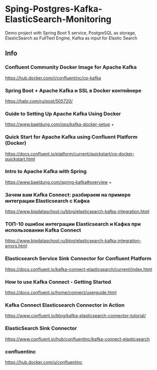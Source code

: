 # Sping-Postgres-Kafka-ElasticSearch-Monitoring
Demo project with Spring Boot 5 service, PostgreSQL as storage, ElasticSearch as FullText Engine, Kafka as input for Elastic Search


## Info

### Confluent Community Docker Image for Apache Kafka

https://hub.docker.com/r/confluentinc/cp-kafka


### Spring Boot + Apache Kafka и SSL в Docker контейнере

https://habr.com/ru/post/505720/


### Guide to Setting Up Apache Kafka Using Docker

https://www.baeldung.com/ops/kafka-docker-setup +

### Quick Start for Apache Kafka using Confluent Platform (Docker)

https://docs.confluent.io/platform/current/quickstart/ce-docker-quickstart.html

### Intro to Apache Kafka with Spring

https://www.baeldung.com/spring-kafka#overview +

### Зачем вам Kafka Connect: разбираем на примере интеграции Elasticsearch с Кафка

https://www.bigdataschool.ru/blog/elasticsearch-kafka-integration.html

### ТОП-10 ошибок интеграции Elasticsearch и Кафка при использовании Kafka Connect

https://www.bigdataschool.ru/blog/elasticsearch-kafka-integration-errors.html

### Elasticsearch Service Sink Connector for Confluent Platform

https://docs.confluent.io/kafka-connect-elasticsearch/current/index.html

### How to use Kafka Connect - Getting Started

https://docs.confluent.io/home/connect/userguide.html

### Kafka Connect Elasticsearch Connector in Action
https://www.confluent.io/blog/kafka-elasticsearch-connector-tutorial/

### ElasticSearch Sink Connector

https://www.confluent.io/hub/confluentinc/kafka-connect-elasticsearch


### confluentinc

https://hub.docker.com/u/confluentinc

